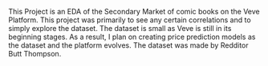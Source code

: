 This Project is an EDA of the Secondary Market of comic books on the Veve Platform. This project was primarily to see any certain correlations and to simply explore the dataset.
The dataset is small as Veve is still in its beginning stages. As a result, I plan on creating price prediction models as the dataset and the platform evolves. The dataset was made by
Redditor Butt Thompson.
